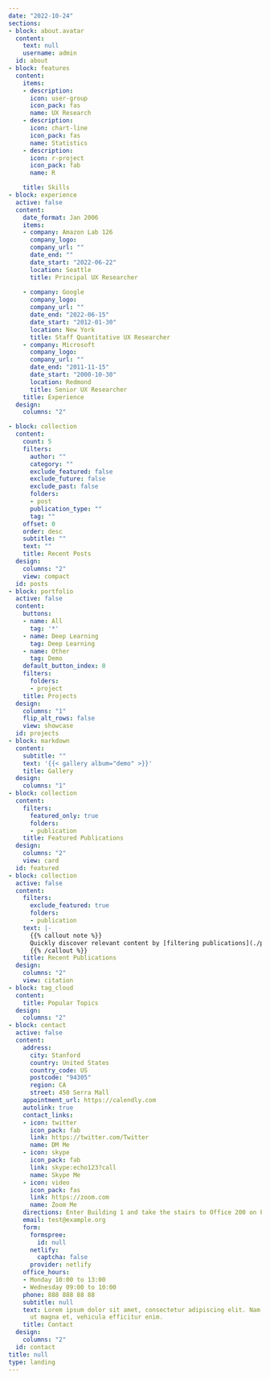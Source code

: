 ```yaml
---
date: "2022-10-24"
sections:
- block: about.avatar
  content:
    text: null
    username: admin
  id: about
- block: features
  content:
    items:
    - description: 
      icon: user-group
      icon_pack: fas
      name: UX Research
    - description: 
      icon: chart-line
      icon_pack: fas
      name: Statistics
    - description: 
      icon: r-project
      icon_pack: fab
      name: R

    title: Skills
- block: experience
  active: false
  content:
    date_format: Jan 2006
    items:
    - company: Amazon Lab 126
      company_logo: 
      company_url: ""
      date_end: ""
      date_start: "2022-06-22"
      location: Seattle
      title: Principal UX Researcher
      
    - company: Google
      company_logo: 
      company_url: ""
      date_end: "2022-06-15"
      date_start: "2012-01-30"
      location: New York 
      title: Staff Quantitative UX Researcher
    - company: Microsoft
      company_logo: 
      company_url: ""
      date_end: "2011-11-15"
      date_start: "2000-10-30"
      location: Redmond
      title: Senior UX Researcher
    title: Experience
  design:
    columns: "2"

- block: collection
  content:
    count: 5
    filters:
      author: ""
      category: ""
      exclude_featured: false
      exclude_future: false
      exclude_past: false
      folders:
      - post
      publication_type: ""
      tag: ""
    offset: 0
    order: desc
    subtitle: ""
    text: ""
    title: Recent Posts
  design:
    columns: "2"
    view: compact
  id: posts
- block: portfolio
  active: false
  content:
    buttons:
    - name: All
      tag: '*'
    - name: Deep Learning
      tag: Deep Learning
    - name: Other
      tag: Demo
    default_button_index: 0
    filters:
      folders:
      - project
    title: Projects
  design:
    columns: "1"
    flip_alt_rows: false
    view: showcase
  id: projects
- block: markdown
  content:
    subtitle: ""
    text: '{{< gallery album="demo" >}}'
    title: Gallery
  design:
    columns: "1"
- block: collection
  content:
    filters:
      featured_only: true
      folders:
      - publication
    title: Featured Publications
  design:
    columns: "2"
    view: card
  id: featured
- block: collection
  active: false
  content:
    filters:
      exclude_featured: true
      folders:
      - publication
    text: |-
      {{% callout note %}}
      Quickly discover relevant content by [filtering publications](./publication/).
      {{% /callout %}}
    title: Recent Publications
  design:
    columns: "2"
    view: citation
- block: tag_cloud
  content:
    title: Popular Topics
  design:
    columns: "2"
- block: contact
  active: false
  content:
    address:
      city: Stanford
      country: United States
      country_code: US
      postcode: "94305"
      region: CA
      street: 450 Serra Mall
    appointment_url: https://calendly.com
    autolink: true
    contact_links:
    - icon: twitter
      icon_pack: fab
      link: https://twitter.com/Twitter
      name: DM Me
    - icon: skype
      icon_pack: fab
      link: skype:echo123?call
      name: Skype Me
    - icon: video
      icon_pack: fas
      link: https://zoom.com
      name: Zoom Me
    directions: Enter Building 1 and take the stairs to Office 200 on Floor 2
    email: test@example.org
    form:
      formspree:
        id: null
      netlify:
        captcha: false
      provider: netlify
    office_hours:
    - Monday 10:00 to 13:00
    - Wednesday 09:00 to 10:00
    phone: 888 888 88 88
    subtitle: null
    text: Lorem ipsum dolor sit amet, consectetur adipiscing elit. Nam mi diam, venenatis
      ut magna et, vehicula efficitur enim.
    title: Contact
  design:
    columns: "2"
  id: contact
title: null
type: landing
---
```

